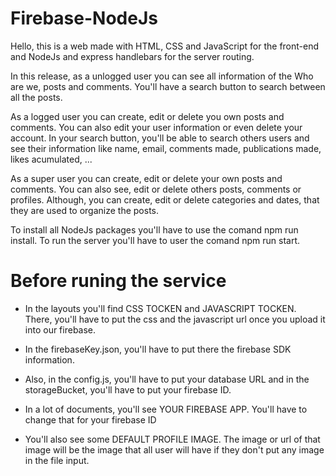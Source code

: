 # Firebase-NodeJs

Hello, this is a web made with HTML, CSS and JavaScript for the front-end and NodeJs and express handlebars for the server routing.

In this release, as a unlogged user you can see all information of the Who are we, posts and comments.
You'll have a search button to search between all the posts.

As a logged user you can create, edit or delete you own posts and comments.
You can also edit your user information or even delete your account.
In your search button, you'll be able to search others users and see their information like name, email, comments made, publications made, likes acumulated, ...

As a super user you can create, edit or delete your own posts and comments.
You can also see, edit or delete others posts, comments or profiles.
Although, you can create, edit or delete categories and dates, that they are used to organize the posts.

To install all NodeJs packages you'll have to use the comand npm run install.
To run the server you'll have to user the comand npm run start.

# Before runing the service

* In the layouts you'll find CSS TOCKEN and JAVASCRIPT TOCKEN. There, you'll have to put the css and the javascript url once you upload it into our firebase.

* In the firebaseKey.json, you'll have to put there the firebase SDK information.

* Also, in the config.js, you'll have to put your database URL and in the storageBucket, you'll have to put your firebase ID.

* In a lot of documents, you'll see YOUR FIREBASE APP. You'll have to change that for your firebase ID

* You'll also see some DEFAULT PROFILE IMAGE. The image or url of that image will be the image that all user will have if they don't put any image in the file input.
